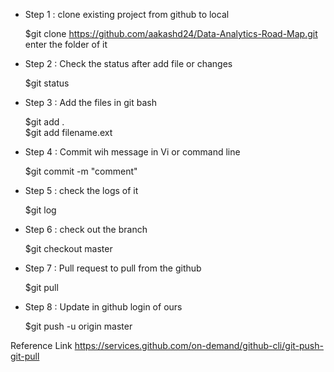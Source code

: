 - Step 1 : clone existing project from github to local
 
  $git clone https://github.com/aakashd24/Data-Analytics-Road-Map.git
  enter the folder of it
  
- Step 2 : Check the status after add file or changes 
  
  $git status

- Step 3 : Add the files in git bash
  
  $git add .            
  $git add filename.ext

- Step 4 : Commit wih message in Vi or command line

  $git commit -m "comment"
  
- Step 5 : check the logs of it
  
  $git log

- Step 6 : check out the branch
  
  $git checkout master
  
- Step 7 : Pull request to pull from the github

  $git pull
  
- Step 8 : Update in github login of ours
  
  $git push -u origin master

Reference Link
https://services.github.com/on-demand/github-cli/git-push-git-pull
